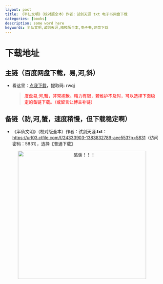 ```yaml
---
layout: post
title: 《半仙文明》（校对版全本）作者：试剑天涯 txt 电子书网盘下载
categories: [books]
description: some word here
keywords: 半仙文明,试剑天涯,精校版全本,电子书,网盘下载
---
```


# 下载地址

## 主链（百度网盘下载，易,河,斜）

- 看这里：[点我下载](https://pan.baidu.com/s/1iMXUbSbtZQZjDcqDmnWUyw?pwd=rwqj)，提取码: rwqj

  > <p style="color:red" >度盘易,河,蟹，非常抱歉。精力有限，若维护不及时，可以选择下面稳定的备链下载。（或留言让博主补链）</p>

## 备链（防,河,蟹，速度稍慢，但下载稳定啊）

- 《半仙文明》（校对版全本）作者：试剑天涯.**txt**：<https://url03.ctfile.com/f/24333903-1383832789-aee553?p=5831>（访问密码：5831），选择【普通下载】

<div align="center"><img src="https://pic.imgdb.cn/item/6707df6bd29ded1a8ce37031.gif" alt="感谢！！！" width="420px" height="auto"/></div>
